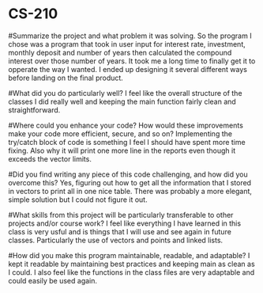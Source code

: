 # CS-210

#Summarize the project and what problem it was solving.
  So the program I chose was a program that took in user input for interest rate, investment, monthly deposit and number of years then calculated the compound interest over those number of years. It took me a long time to finally get it to opperate the way I wanted. I ended up designing it several different ways before landing on the final product. 

#What did you do particularly well?
  I feel like the overall structure of the classes I did really well and keeping the main function fairly clean and straightforward. 

#Where could you enhance your code? How would these improvements make your code more efficient, secure, and so on?
  Implementing the try/catch block of code is something I feel I should have spent more time fixing. Also why it will print one more line in the reports even though it exceeds the vector limits. 

#Did you find writing any piece of this code challenging, and how did you overcome this?
  Yes, figuring out how to get all the information that I stored in vectors to print all in one nice table. There was probably a more elegant, simple solution but I could not figure it out. 
  
#What skills from this project will be particularly transferable to other projects and/or course work?
  I feel like everything I have learned in this class is very usful and is things that I will use and see again in future classes. Particularly the use of vectors and points and linked lists. 
  
#How did you make this program maintainable, readable, and adaptable?
  I kept it readable by maintaining best practices and keeping main as clean as I could. I also feel like the functions in the class files are very adaptable and could easily be used again. 
